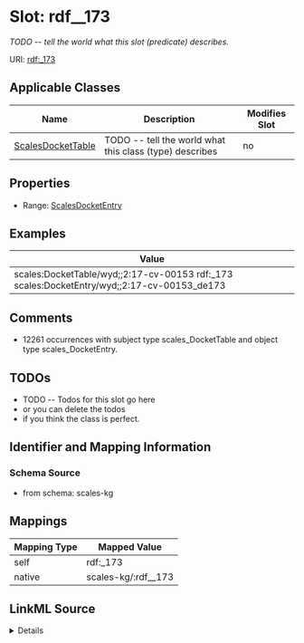 

# Slot: rdf__173


_TODO -- tell the world what this slot (predicate) describes._





URI: [rdf:_173](http://www.w3.org/1999/02/22-rdf-syntax-ns#_173)



<!-- no inheritance hierarchy -->





## Applicable Classes

| Name | Description | Modifies Slot |
| --- | --- | --- |
| [ScalesDocketTable](../classes/ScalesDocketTable.md) | TODO -- tell the world what this class (type) describes |  no  |







## Properties

* Range: [ScalesDocketEntry](../classes/ScalesDocketEntry.md)






## Examples

| Value |
| --- |
| scales:DocketTable/wyd;;2:17-cv-00153 rdf:_173 scales:DocketEntry/wyd;;2:17-cv-00153_de173 |

## Comments

* 12261 occurrences with subject type scales_DocketTable and object type scales_DocketEntry.

## TODOs

* TODO -- Todos for this slot go here
* or you can delete the todos
* if you think the class is perfect.

## Identifier and Mapping Information







### Schema Source


* from schema: scales-kg




## Mappings

| Mapping Type | Mapped Value |
| ---  | ---  |
| self | rdf:_173 |
| native | scales-kg/:rdf__173 |




## LinkML Source

<details>
```yaml
name: rdf__173
description: TODO -- tell the world what this slot (predicate) describes.
todos:
- TODO -- Todos for this slot go here
- or you can delete the todos
- if you think the class is perfect.
comments:
- 12261 occurrences with subject type scales_DocketTable and object type scales_DocketEntry.
examples:
- value: scales:DocketTable/wyd;;2:17-cv-00153 rdf:_173 scales:DocketEntry/wyd;;2:17-cv-00153_de173
from_schema: scales-kg
rank: 1000
slot_uri: rdf:_173
alias: rdf__173
domain_of:
- scales_DocketTable
range: scales_DocketEntry

```
</details>